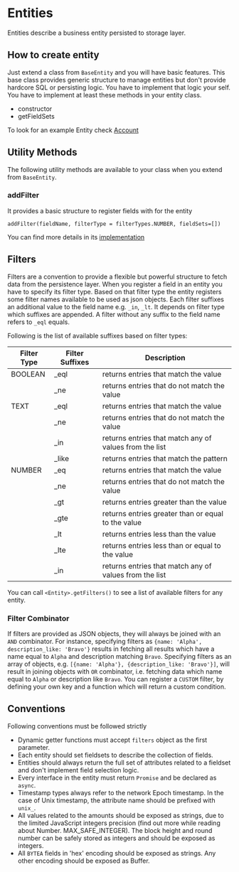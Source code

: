 # Entities

Entities describe a business entity persisted to storage layer.

## How to create entity

Just extend a class from `BaseEntity` and you will have basic features. This base class provides generic structure to manage entities but don't provide hardcore SQL or persisting logic. You have to implement that logic your self. You have to implement at least these methods in your entity class.

* constructor
* getFieldSets

To look for an example Entity check [Account](./entities/account.js)

## Utility Methods

The following utility methods are available to your class when you extend from `BaseEntity`.

### addFilter

It provides a basic structure to register fields with for the entity

```
addFilter(fieldName, filterType = filterTypes.NUMBER, fieldSets=[])
```

You can find more details in its [implementation](./entities/base_entity.js#L63)

## Filters

Filters are a convention to provide a flexible but powerful structure to fetch data from the persistence layer. When you register a field in an entity you have to specify its filter type. Based on that filter type the entity registers some filter names available to be used as json objects. Each filter suffixes an additional value to the field name e.g. `_in`, `_lt`. It depends on filter type which suffixes are appended. A filter without any suffix to the field name refers to `_eql` equals.

Following is the list of available suffixes based on filter types:

| Filter Type | Filter Suffixes | Description                                                |
| ----------- | --------------- | ---------------------------------------------------------- |
| BOOLEAN     | \_eql           | returns entries that match the value                     |
|             | \_ne            | returns entries that do not match the value             |
| TEXT        | \_eql           | returns entries that match the value                     |
|             | \_ne            | returns entries that do not match the value             |
|             | \_in            | returns entries that match any of values from the list          |
|             | \_like          | returns entries that match the pattern                     |
| NUMBER      | \_eq            | returns entries that match the value                     |
|             | \_ne            | returns entries that do not match the value             |
|             | \_gt            | returns entries greater than the value             |
|             | \_gte           | returns entries greater than or equal to the value |
|             | \_lt            | returns entries less than the value                |
|             | \_lte           | returns entries less than or equal to the value    |
|             | \_in            | returns entries that match any of values from the list         |

You can call `<Entity>.getFilters()` to see a list of available filters for any entity.

### Filter Combinator

If filters are provided as JSON objects, they will always be joined with an `AND` combinator. For instance, specifying filters as `{name: 'Alpha', description_like: 'Bravo'}` results in fetching all results which have a name equal to `Alpha` and description matching `Bravo`. Specifying filters as an array of objects, e.g. `[{name: 'Alpha'}, {description_like: 'Bravo'}]`, will result in joining objects with `OR` combinator, i.e. fetching data which name equal to `Alpha` or description like `Bravo`.
 You can register a `CUSTOM` filter, by defining your own key and a function which will return a custom condition.

## Conventions

Following conventions must be followed strictly

* Dynamic getter functions must accept `filters` object as the first parameter.
* Each entity should set fieldsets to describe the collection of fields.
* Entities should always return the full set of attributes related to a fieldset and don't implement field selection logic.
* Every interface in the entity must return `Promise` and be declared as `async`.
* Timestamp types always refer to the network Epoch timestamp. In the case of Unix timestamp, the attribute name should be prefixed with `unix_`.
* All values related to the amounts should be exposed as strings, due to the limited JavaScript integers precision (find out more while reading about Number. MAX_SAFE_INTEGER). The block height and round number can be safely stored as integers and should be exposed as integers.
* All `BYTEA` fields in 'hex' encoding should be exposed as strings. Any other encoding should be exposed as Buffer.
